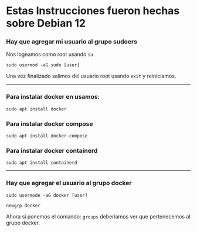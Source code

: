 # Estas Instrucciones fueron hechas sobre Debian 12

### Hay que agregar mi usuario al grupo sudoers

Nos logeamos como root usando ```su```

```sudo usermod -aG sudo [user]```

Una vez finalizado salimos del usuario root usando ```exit``` y reiniciamos.

---

### Para instalar docker en usamos:

```sudo apt install docker```

### Para instalar docker compose

```sudo apt install docker-compose```

### Para instalar docker containerd

```sudo apt install containerd```

---

### Hay que agregar el usuario al grupo docker

```sudo usermode -aG docker [user]```

```newgrp docker```

Ahora si ponemos el comando: ```groups``` deberiamos ver que pertenecemos al grupo docker.